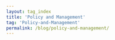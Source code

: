 ```yaml
---
layout: tag_index
title: 'Policy and Management'
tag: 'Policy-and-Management'
permalink: /blog/policy-and-management/
---
```

